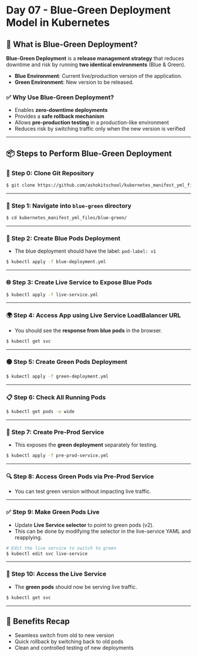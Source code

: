 
# Day 07 - Blue-Green Deployment Model in Kubernetes

## 🌈 What is Blue-Green Deployment?

**Blue-Green Deployment** is a **release management strategy** that reduces downtime and risk by running **two identical environments** (Blue & Green).

- **Blue Environment**: Current live/production version of the application.
- **Green Environment**: New version to be released.

### ✅ Why Use Blue-Green Deployment?

- Enables **zero-downtime deployments**
- Provides a **safe rollback mechanism**
- Allows **pre-production testing** in a production-like environment
- Reduces risk by switching traffic only when the new version is verified

---

## 📦 Steps to Perform Blue-Green Deployment

### 🔽 Step 0: Clone Git Repository

```bash
$ git clone https://github.com/ashokitschool/kubernetes_manifest_yml_files.git
```

---

### 📁 Step 1: Navigate into `blue-green` directory

```bash
$ cd kubernetes_manifest_yml_files/blue-green/
```

---

### 🔵 Step 2: Create Blue Pods Deployment

- The blue deployment should have the label: `pod-label: v1`

```bash
$ kubectl apply -f blue-deployment.yml
```

---

### 🌐 Step 3: Create Live Service to Expose Blue Pods

```bash
$ kubectl apply -f live-service.yml
```

---

### 🌍 Step 4: Access App using Live Service LoadBalancer URL

- You should see the **response from blue pods** in the browser.

```bash
$ kubectl get svc
```

---

### 🟢 Step 5: Create Green Pods Deployment

```bash
$ kubectl apply -f green-deployment.yml
```

---

### 📋 Step 6: Check All Running Pods

```bash
$ kubectl get pods -o wide
```

---

### 🧪 Step 7: Create Pre-Prod Service

- This exposes the **green deployment** separately for testing.

```bash
$ kubectl apply -f pre-prod-service.yml
```

---

### 🔍 Step 8: Access Green Pods via Pre-Prod Service

- You can test green version without impacting live traffic.

---

### ✅ Step 9: Make Green Pods Live

- Update **Live Service selector** to point to green pods (v2).
- This can be done by modifying the selector in the live-service YAML and reapplying.

```bash
# Edit the live service to switch to green
$ kubectl edit svc live-service
```

---

### 🧪 Step 10: Access the Live Service

- The **green pods** should now be serving live traffic.

```bash
$ kubectl get svc
```

---

## 🎯 Benefits Recap

- Seamless switch from old to new version
- Quick rollback by switching back to old pods
- Clean and controlled testing of new deployments


